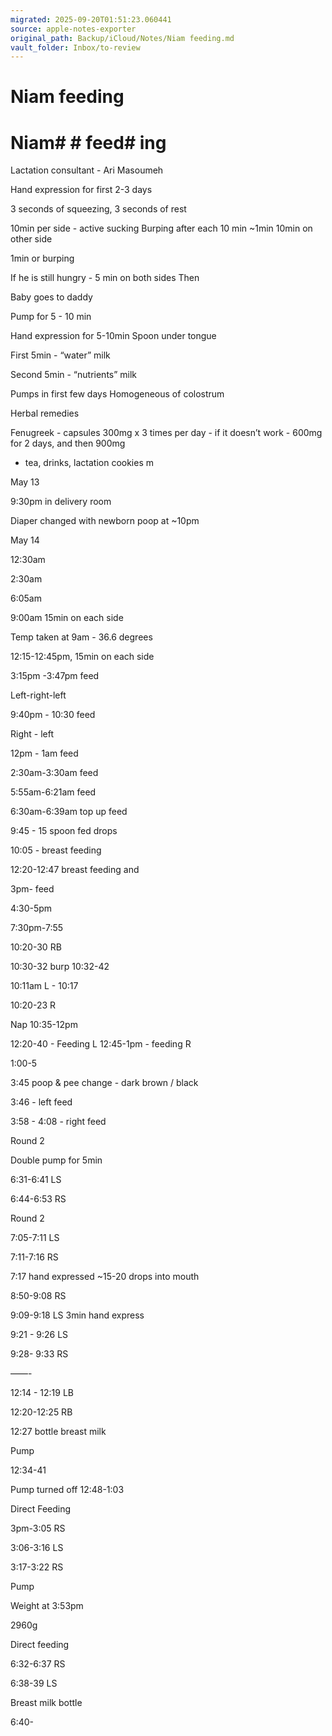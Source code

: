 ```yaml
---
migrated: 2025-09-20T01:51:23.060441
source: apple-notes-exporter
original_path: Backup/iCloud/Notes/Niam feeding.md
vault_folder: Inbox/to-review
---
```

# Niam feeding

# Niam#  # feed# ing # 

Lactation consultant - Ari Masoumeh

Hand expression for first 2-3 days

3 seconds of squeezing, 3 seconds of rest

10min per side - active sucking
Burping after each 10 min ~1min
10min on other side 

1min or burping

If he is still hungry - 5 min on both sides 
Then

Baby goes to daddy

Pump for 5 - 10 min 

Hand expression for 5-10min
Spoon under tongue 

First 5min - “water” milk

Second 5min - “nutrients” milk

Pumps in first few days
Homogeneous of colostrum

Herbal remedies

Fenugreek - capsules 300mg x 3 times per day - if it doesn’t work - 600mg for 2 days, and then 900mg 

- tea, drinks, lactation cookies m

May 13

9:30pm in delivery room 

Diaper changed with newborn poop at ~10pm

May 14

12:30am

2:30am

6:05am

9:00am 15min on each side

Temp taken at 9am - 36.6 degrees

12:15-12:45pm, 15min on each side

3:15pm -3:47pm feed

Left-right-left

9:40pm - 10:30 feed

Right - left

12pm - 1am feed

2:30am-3:30am feed

5:55am-6:21am feed 

6:30am-6:39am top up feed

9:45 - 15 spoon fed drops 

10:05 - breast feeding 

12:20-12:47 breast feeding and 

3pm- feed

4:30-5pm

7:30pm-7:55

10:20-30 RB

10:30-32 burp
10:32-42

10:11am L - 10:17

10:20-23 R

Nap 10:35-12pm

12:20-40 - Feeding L
12:45-1pm - feeding R

1:00-5

3:45 poop & pee change - dark brown / black

3:46 - left feed

3:58 - 4:08 - right feed 

Round 2

Double pump for 5min

6:31-6:41 LS

6:44-6:53 RS

Round 2

7:05-7:11 LS

7:11-7:16 RS

7:17 hand expressed ~15-20 drops into mouth 

8:50-9:08 RS

9:09-9:18 LS
3min hand express

9:21 - 9:26 LS

9:28- 9:33 RS

——-

12:14 - 12:19 LB

12:20-12:25 RB

12:27 bottle breast milk 

Pump

12:34-41

Pump turned off
12:48-1:03

Direct Feeding 

3pm-3:05 RS

3:06-3:16 LS

3:17-3:22 RS

Pump

Weight at 3:53pm

2960g

Direct feeding 

6:32-6:37 RS

6:38-39 LS

Breast milk bottle

6:40-

